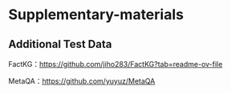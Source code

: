 # Supplementary-materials

## Additional Test Data

FactKG：https://github.com/jiho283/FactKG?tab=readme-ov-file

MetaQA：https://github.com/yuyuz/MetaQA



